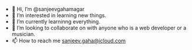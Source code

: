 - 👋 Hi, I’m @sanjeevgahamagar
- 👀 I’m interested in learning new things. 
- 🌱 I’m currently learninng everything.
- 💞️ I’m looking to collaborate on with anyone who is a web developer or a musician.  
- 📫 How to reach me sanjeev.gaha@icloud.com

<!---
sanjeevgahamagar/sanjeevgahamagar is a ✨ special ✨ repository because its `README.md` (this file) appears on your GitHub profile.
You can click the Preview link to take a look at your changes.
--->
